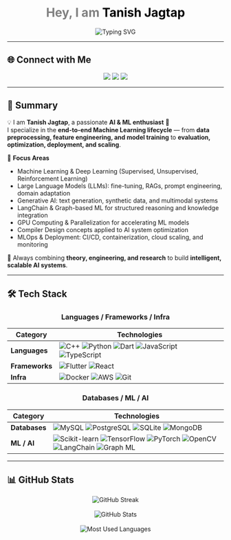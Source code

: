 <!-- Intro with Typing Animation -->
<h1 align="center">
  <span style="color:grey">Hey, I am</span> 
  <span style="color:black">Tanish Jagtap</span>
</h1>

<p align="center">
  <img src="https://readme-typing-svg.herokuapp.com?font=Fira+Code&pause=1000&color=808080&center=true&vCenter=true&width=435&lines=Hey%2C+I+am+Tanish+Jagtap" alt="Typing SVG" />
</p>

---

## 🌐 Connect with Me  

<p align="center">
  <a href="https://github.com/tanish-24-git"><img src="https://img.shields.io/badge/-GitHub-181717?logo=github&logoColor=white" /></a>
  <a href="https://www.linkedin.com/in/tanish-jagtap/"><img src="https://img.shields.io/badge/-LinkedIn-0A66C2?logo=linkedin&logoColor=white" /></a>
  <a href="https://leetcode.com/u/Tanish_Jagtap"><img src="https://img.shields.io/badge/-LeetCode-FFA116?logo=leetcode&logoColor=black" /></a>
</p>

---

## 🌟 Summary  

💡 I am **Tanish Jagtap**, a passionate **AI & ML enthusiast** 🚀  
I specialize in the **end-to-end Machine Learning lifecycle** — from **data preprocessing, feature engineering, and model training** to **evaluation, optimization, deployment, and scaling**.  

🔹 **Focus Areas**  
- Machine Learning & Deep Learning (Supervised, Unsupervised, Reinforcement Learning)  
- Large Language Models (LLMs): fine-tuning, RAGs, prompt engineering, domain adaptation  
- Generative AI: text generation, synthetic data, and multimodal systems  
- LangChain & Graph-based ML for structured reasoning and knowledge integration  
- GPU Computing & Parallelization for accelerating ML models  
- Compiler Design concepts applied to AI system optimization  
- MLOps & Deployment: CI/CD, containerization, cloud scaling, and monitoring  

🌱 Always combining **theory, engineering, and research** to build **intelligent, scalable AI systems**.  

---

## 🛠️ Tech Stack  

<div align="center">

### Languages / Frameworks / Infra

| Category       | Technologies                                                                 |
|----------------|------------------------------------------------------------------------------|
| **Languages**  | ![C++](https://img.shields.io/badge/-C++-00599C?logo=c%2b%2b&logoColor=white) ![Python](https://img.shields.io/badge/-Python-3776AB?logo=python&logoColor=white) ![Dart](https://img.shields.io/badge/-Dart-0175C2?logo=dart&logoColor=white) ![JavaScript](https://img.shields.io/badge/-JavaScript-F7DF1E?logo=javascript&logoColor=black) ![TypeScript](https://img.shields.io/badge/-TypeScript-3178C6?logo=typescript&logoColor=white) |
| **Frameworks** | ![Flutter](https://img.shields.io/badge/-Flutter-02569B?logo=flutter&logoColor=white) ![React](https://img.shields.io/badge/-React-61DAFB?logo=react&logoColor=black) |
| **Infra**      | ![Docker](https://img.shields.io/badge/-Docker-2496ED?logo=docker&logoColor=white) ![AWS](https://img.shields.io/badge/-AWS-232F3E?logo=amazonaws&logoColor=white) ![Git](https://img.shields.io/badge/-Git-F05032?logo=git&logoColor=white) |

### Databases / ML / AI

| Category       | Technologies                                                                 |
|----------------|------------------------------------------------------------------------------|
| **Databases**  | ![MySQL](https://img.shields.io/badge/-MySQL-4479A1?logo=mysql&logoColor=white) ![PostgreSQL](https://img.shields.io/badge/-PostgreSQL-336791?logo=postgresql&logoColor=white) ![SQLite](https://img.shields.io/badge/-SQLite-003B57?logo=sqlite&logoColor=white) ![MongoDB](https://img.shields.io/badge/-MongoDB-47A248?logo=mongodb&logoColor=white) |
| **ML / AI**    | ![Scikit-learn](https://img.shields.io/badge/-Scikit%20Learn-F7931E?logo=scikit-learn&logoColor=white) ![TensorFlow](https://img.shields.io/badge/-TensorFlow-FF6F00?logo=tensorflow&logoColor=white) ![PyTorch](https://img.shields.io/badge/-PyTorch-EE4C2C?logo=pytorch&logoColor=white) ![OpenCV](https://img.shields.io/badge/-OpenCV-5C3EE8?logo=opencv&logoColor=white) ![LangChain](https://img.shields.io/badge/-LangChain-0E1117?logo=chainlink&logoColor=white) ![Graph ML](https://img.shields.io/badge/-Graph%20ML-4285F4?logo=neo4j&logoColor=white) |

</div>

---

## 📊 GitHub Stats  

<p align="center">
  <img src="https://github-readme-streak-stats.herokuapp.com/?user=tanish-24-git&theme=dark&hide_border=true" alt="GitHub Streak" />
  <br><br>
  <img src="https://github-readme-stats.vercel.app/api?username=tanish-24-git&show_icons=true&theme=dark&hide_border=true" alt="GitHub Stats" />
  <br><br>
  <img src="https://github-readme-stats.vercel.app/api/top-langs/?username=tanish-24-git&layout=compact&theme=dark&hide_border=true" alt="Most Used Languages" />
</p>